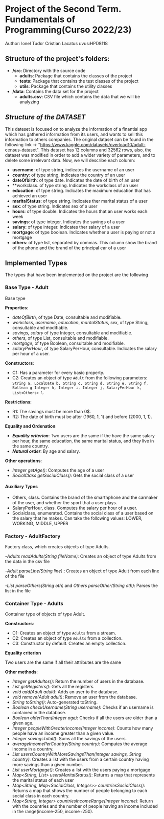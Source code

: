 # Project of the Second Term. Fundamentals of Programming(Curso 2022/23)
Author: Ionel Tudor Cristian Lacatus   uvus:HPD8118

## Structure of the project's folders:

* **/src**: Directory with the source code
  * **adults**: Package that contains the classes of the project
  * **tests**: Package that contains the test classes of the project
  * **utils**:  Package that contains the utility classes
* **/data**: Contains the data set for the project
    * **adults.csv**: CSV file which contains the data that we will be analyzing
    
## *Structure of the DATASET*

This dateset is focused on to analyze the information of a finantial app which has gathered information from its users, and wants to sell this information to others companies.
The original dataset can be found in the following link -> "https://www.kaggle.com/datasets/overload10/adult-census-dataset".
This dataset has 12 columns and 32562 rows, also, the dataset was modified in order to add a wider variety of parameters, and to delete some irrelevant data. Now, we will describe each column:

* **username**: of type string, indicates the username of an user
* **country**: of type string, indicates the country of an user
* **dateOfbirth**: of type date. Indicates the date of birth of an user 
* **workclass. of type string. Indicates the workclass of an user
* **education**: of type string. Indicates the maximum education that has achieved an user
* **maritalStatus**: of type string. Indicates ther marital status of a user
* **sex**: of type string. Indicates sex of a user
* **hours**: of type double. Indicates the hours that an user works each week
* **savings**: of type integer. Indicates the savings of a user
* **salary**: of type integer. Indicates ther salary of a user
* **mortgage**: of type boolean. Indicates whether a user is paying or not a mortgage
* **others**: of type list, separated by commas. This column show the brand of the phone and the brand of the principal car of a user

## Implemented Types

The types that have been implemented on the project are the following

### Base Type - Adult
Base type

**Properties**:

- _dateOfBirth_, of type Date, consultable and modifiable.
- _workclass_, _username_, _education_, _maritalStatus_, _sex_, of type String, consultable and modifiable.
- _savings_, _salary_ of type Integer, consultable and modifiable.
- _others_, of type List<Others>, consultable and modifiable.
- _mortgage_, of type Boolean, consultable and modifiable.
- _salaryPerHour_, of type SalaryPerHour, consultable. Indicates the salary per hour of a user.

**Constructors**: 

- C1: Has a parameter for every basic property.
- C2: Creates an object of type ```Adult``` from the following parameters: ```String a, LocalDate b, String c, String d, String e, String f, Bollean g Integer h, Integer i, Integer j, SalaryPerHour k, List<Others> l```.

**Restrictions**:
 
- R1: The savings must be more than 0$.
- R2: The date of birth must be after (1960, 1, 1) and before (2000, 1, 1).

**Equality and Ordenation**

* ***Equality criterion***: Two users are the same if the have the same salary per hour, the same education, the same marital status, and they live in the same country.
* ***Natural order***: By age and salary.

**Other operations**:

- _Integer getAge()_: Computes the age of a user
- _SocialClass getSocialClass()_: Gets the social class of a user

#### Auxiliary Types

- Others, class. Contains the brand of the smarthphone and the carmaker of the user, and whether the sport that a user plays.
- SalaryPerHour, class. Computes the salary per hour of a user.
- Socialclass, enumerated. Contains the social class of a user based on the salary that he makes. Can take the following values: LOWER, WORKING, MIDDLE, UPPER

### Factory - AdultFactory
Factory class, which creates objects of type Adults.

-_Adults readAdults(String fileName)_: Creates an object of type Adults from the data in the csv file

-_Adult parseLine(String line)_ : Creates an object of type Adult from each line of the file

-_List<Others> parseOthers(String oth)_ and _Others parseOther(String oth)_: Parses the list in the file

### Container Type - Adults
Container type of objects of type Adult.

**Constructors**: 

- C1: Creates an object of type ```Adults``` from a stream.
- C2: Creates an object of type ```Adults``` from a collection.
- C3: Constructor by default. Creates an empty collection.

**Equality criterion**

Two users are the same if all their attributes are the same

**Other methods**:
- _Integer getAdultos()_: Return the number of users in the database.
- _List<Adult> getRegisters()_: Gets all the registers.
- _void add(Adult adult)_: Adds an user to the database.
- _void remove(Adult adult)_: Remove an user from the database.
- _String toString()_: Auto-generated toString.
- _Boolean checkUsername(String username)_: Checks if an username is contained in the database.
- _Boolean olderThan(Integer age)_: Checks if all the users are older than a given age.
- _Integer peopleWithGreaterIncome(Integer income)_: Counts how many people have an income greater than a given value.
- _Integer savingsTotal()_: Sums all the savings of the users.
- _averageIncomePerCountry(String country)_: Computes the average income in a country.
- _List<String> usersCountryWithMoreSavingsThan(Integer savings, String country)_: Creates a list with the users from a certain country having more savings than a given number.
- _List<String> userMortgage()_: Creates a list with the users paying a mortgage
- _Map<String, List<String>> usersMaritalStatus()_: Returns a map that represents the marital status of each user
- _Map<String, Map<SocialClass, Integer>> countriesSocialClass()_:	Returns a map that shows the number of people belonging to each social class in each country.
- _Map<String, Integer> countriesIncomeRange(Integer income)_: Return with the countries and the number of people having an income included in the range(income-250, income+250).
